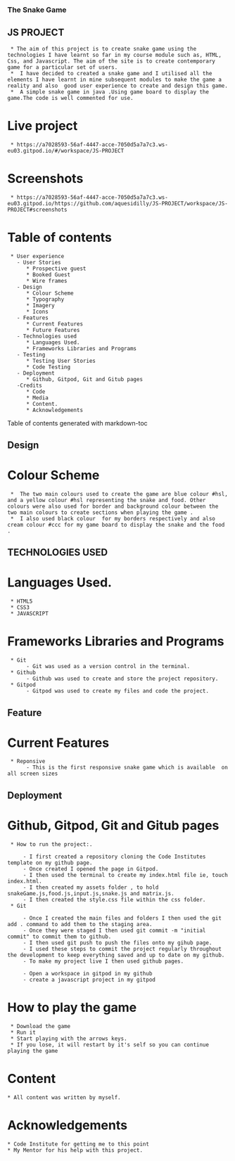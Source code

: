 ### The Snake Game
 
 ## JS PROJECT
     * The aim of this project is to create snake game using the technologies I have learnt so far in my course module such as, HTML, Css, and Javascript. The aim of the site is to create contemporary game for a particular set of users.
     *  I have decided to created a snake game and I utilised all the elements I have learnt in mine subsequent modules to make the game a reality and also  good user experience to create and design this game.
     *  A simple snake game in java .Using game board to display the game.The code is well commented for use.

   # Live project

     * https://a7028593-56af-4447-acce-7050d5a7a7c3.ws-eu03.gitpod.io/#/workspace/JS-PROJECT

   # Screenshots

     * https://a7028593-56af-4447-acce-7050d5a7a7c3.ws-eu03.gitpod.io/https://github.com/aquesidilly/JS-PROJECT/workspace/JS-PROJECT#screenshots

   # Table of contents
     * User experience
       - User Stories
          * Prospective guest
          * Booked Guest
          * Wire frames
       - Design
          * Colour Scheme
          * Typography
          * Imagery
          * Icons
       - Features
          * Current Features
          * Future Features
       - Technologies used
          * Languages Used.
          * Frameworks Libraries and Programs
       - Testing
          * Testing User Stories
          * Code Testing
       - Deployment
          * Github, Gitpod, Git and Gitub pages
       -Credits
          * Code
          * Media
          * Content.
          * Acknowledgements
Table of contents generated with markdown-toc
 ## Design
 
  # Colour Scheme
     *  The two main colours used to create the game are blue colour #hsl, and a yellow colour #hsl representing the snake and food. Other colours were also used for border and background colour between the two main colours to create sections when playing the game .
     *  I also used black colour  for my borders respectively and also cream colour #ccc for my game board to display the snake and the food .
 
 ## TECHNOLOGIES USED

  #  Languages Used.
     * HTML5
     * CSS3
     * JAVASCRIPT

  #   Frameworks Libraries and Programs
     * Git
          - Git was used as a version control in the terminal.
     * Github
          - Github was used to create and store the project repository.
     * Gitpod
          - Gitpod was used to create my files and code the project.

 ## Feature

  # Current Features
     * Reponsive
          - This is the first responsive snake game which is available  on all screen sizes

 ## Deployment

  # Github, Gitpod, Git and Gitub pages
     * How to run the project:.

         - I first created a repository cloning the Code Institutes template on my github page.
         - Once created I opened the page in Gitpod.
         - I then used the terminal to create my index.html file ie, touch index.html.
         - I then created my assets folder , to hold snakeGame.js,food.js,input.js,snake.js and matrix.js.
         - I then created the style.css file within the css folder.
     * Git

         - Once I created the main files and folders I then used the git add . command to add them to the staging area.
         - Once they were staged I then used git commit -m "initial commit" to commit them to github.
         - I then used git push to push the files onto my gihub page.
         - I used these steps to commit the project regularly throughout the development to keep everything saved and up to date on my github.
         - To make my project live I then used github pages.

         - Open a workspace in gitpod in my github
         - create a javascript project in my gitpod

  # How to play the game
     * Download the game
     * Run it
     * Start playing with the arrows keys. 
     * If you lose, it will restart by it's self so you can continue playing the game 

 # Content
    * All content was written by myself.

 # Acknowledgements
    * Code Institute for getting me to this point
    * My Mentor for his help with this project.